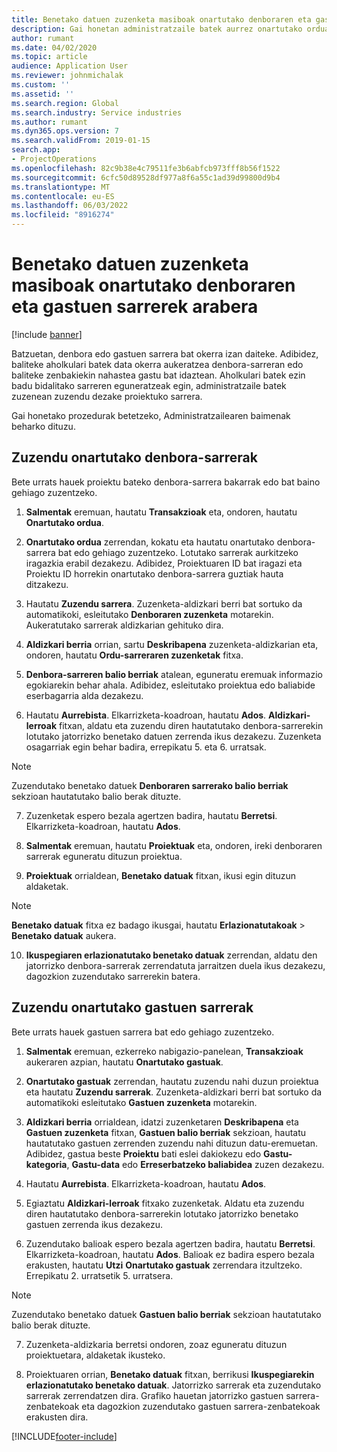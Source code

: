 ```yaml
---
title: Benetako datuen zuzenketa masiboak onartutako denboraren eta gastuen sarrerek arabera
description: Gai honetan administratzaile batek aurrez onartutako orduaren edo gastuen sarreran zuzenketa bat edo masibo bat nola egin dezakeen azaltzen da, fakturazioa osatu gabe badago.
author: rumant
ms.date: 04/02/2020
ms.topic: article
audience: Application User
ms.reviewer: johnmichalak
ms.custom: ''
ms.assetid: ''
ms.search.region: Global
ms.search.industry: Service industries
ms.author: rumant
ms.dyn365.ops.version: 7
ms.search.validFrom: 2019-01-15
search.app:
- ProjectOperations
ms.openlocfilehash: 82c9b38e4c79511fe3b6abfcb973fff8b56f1522
ms.sourcegitcommit: 6cfc50d89528df977a8f6a55c1ad39d99800d9b4
ms.translationtype: MT
ms.contentlocale: eu-ES
ms.lasthandoff: 06/03/2022
ms.locfileid: "8916274"
---
```

# <a name="bulk-corrections-of-actuals-created-by-approved-time-and-expense-entries"></a>Benetako datuen zuzenketa masiboak onartutako denboraren eta gastuen sarrerek arabera

[!include [banner](../includes/psa-now-project-operations.md)]

Batzuetan, denbora edo gastuen sarrera bat okerra izan daiteke. Adibidez, baliteke aholkulari batek data okerra aukeratzea denbora-sarreran edo baliteke zenbakiekin nahastea gastu bat idaztean. Aholkulari batek ezin badu bidalitako sarreren eguneratzeak egin, administratzaile batek zuzenean zuzendu dezake proiektuko sarrera.

Gai honetako prozedurak betetzeko, Administratzailearen baimenak beharko dituzu.

## <a name="correct-approved-time-entries"></a>Zuzendu onartutako denbora-sarrerak     

Bete urrats hauek proiektu bateko denbora-sarrera bakarrak edo bat baino gehiago zuzentzeko.

1. **Salmentak** eremuan, hautatu **Transakzioak** eta, ondoren, hautatu **Onartutako ordua**. 

2. **Onartutako ordua** zerrendan, kokatu eta hautatu onartutako denbora-sarrera bat edo gehiago zuzentzeko. Lotutako sarrerak aurkitzeko iragazkia erabil dezakezu. Adibidez, Proiektuaren ID bat iragazi eta Proiektu ID horrekin onartutako denbora-sarrera guztiak hauta ditzakezu.

3. Hautatu **Zuzendu sarrera**. Zuzenketa-aldizkari berri bat sortuko da automatikoki, esleitutako **Denboraren zuzenketa** motarekin. Aukeratutako sarrerak aldizkarian gehituko dira. 

4. **Aldizkari berria** orrian, sartu **Deskribapena** zuzenketa-aldizkarian eta, ondoren, hautatu **Ordu-sarreraren zuzenketak** fitxa.  
5. **Denbora-sarreren balio berriak** atalean, eguneratu eremuak informazio egokiarekin behar ahala. Adibidez, esleitutako proiektua edo baliabide eserbagarria alda dezakezu.

6. Hautatu **Aurrebista**. Elkarrizketa-koadroan, hautatu **Ados**. **Aldizkari-lerroak** fitxan, aldatu eta zuzendu diren hautatutako denbora-sarrerekin lotutako jatorrizko benetako datuen zerrenda ikus dezakezu. Zuzenketa osagarriak egin behar badira, errepikatu 5. eta 6. urratsak. 

> [!NOTE]
> Zuzendutako benetako datuek **Denboraren sarrerako balio berriak** sekzioan hautatutako balio berak dituzte.

7. Zuzenketak espero bezala agertzen badira, hautatu **Berretsi**. Elkarrizketa-koadroan, hautatu **Ados**.

8. **Salmentak** eremuan, hautatu **Proiektuak** eta, ondoren, ireki denboraren sarrerak eguneratu dituzun proiektua. 

9. **Proiektuak** orrialdean, **Benetako datuak** fitxan, ikusi egin dituzun aldaketak. 

> [!NOTE]
> **Benetako datuak** fitxa ez badago ikusgai, hautatu **Erlazionatutakoak** > **Benetako datuak** aukera.  

10. **Ikuspegiaren erlazionatutako benetako datuak** zerrendan, aldatu den jatorrizko denbora-sarrerak zerrendatuta jarraitzen duela ikus dezakezu, dagozkion zuzendutako sarrerekin batera. 


## <a name="correct-approved-expense-entries"></a>Zuzendu onartutako gastuen sarrerak

Bete urrats hauek gastuen sarrera bat edo gehiago zuzentzeko. 

1. **Salmentak** eremuan, ezkerreko nabigazio-panelean, **Transakzioak** aukeraren azpian, hautatu **Onartutako gastuak**.

2. **Onartutako gastuak** zerrendan, hautatu zuzendu nahi duzun proiektua eta hautatu **Zuzendu sarrerak**. Zuzenketa-aldizkari berri bat sortuko da automatikoki esleitutako **Gastuen zuzenketa** motarekin. 

3. **Aldizkari berria** orrialdean, idatzi zuzenketaren **Deskribapena** eta **Gastuen zuzenketa** fitxan, **Gastuen balio berriak** sekzioan, hautatu hautatutako gastuen zerrenden zuzendu nahi dituzun datu-eremuetan. Adibidez, gastua beste **Proiektu** bati eslei dakiokezu edo **Gastu-kategoria**, **Gastu-data** edo **Erreserbatzeko baliabidea** zuzen dezakezu.

4. Hautatu **Aurrebista**. Elkarrizketa-koadroan, hautatu **Ados**. 

5. Egiaztatu **Aldizkari-lerroak** fitxako zuzenketak. Aldatu eta zuzendu diren hautatutako denbora-sarrerekin lotutako jatorrizko benetako gastuen zerrenda ikus dezakezu.

6. Zuzendutako balioak espero bezala agertzen badira, hautatu **Berretsi**. Elkarrizketa-koadroan, hautatu **Ados**. Balioak ez badira espero bezala erakusten, hautatu **Utzi** **Onartutako gastuak** zerrendara itzultzeko. Errepikatu 2. urratsetik 5. urratsera. 

> [!NOTE]
> Zuzendutako benetako datuek **Gastuen balio berriak** sekzioan hautatutako balio berak dituzte.

7. Zuzenketa-aldizkaria berretsi ondoren, zoaz eguneratu dituzun proiektuetara, aldaketak ikusteko.  

8. Proiektuaren orrian, **Benetako datuak** fitxan, berrikusi **Ikuspegiarekin erlazionatutako benetako datuak**. Jatorrizko sarrerak eta zuzendutako sarrerak zerrendatzen dira. Grafiko hauetan jatorrizko gastuen sarrera-zenbatekoak eta dagozkion zuzendutako gastuen sarrera-zenbatekoak erakusten dira. 


[!INCLUDE[footer-include](../includes/footer-banner.md)]
